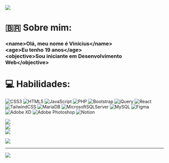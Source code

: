 [![](https://visitcount.itsvg.in/api?id=ViniciusCanedo&icon=2&color=11)](https://visitcount.itsvg.in)

# 🇧🇷 Sobre mim:
### &lt;name>Olá, meu nome é Vinicius&lt;/name><br>&lt;age>Eu tenho 19 anos&lt;/age><br>&lt;objective>Sou iniciante em Desenvolvimento Web&lt;/objective>


# 💻 Habilidades:
![CSS3](https://img.shields.io/badge/css3-%231572B6.svg?style=for-the-badge&logo=css3&logoColor=white) ![HTML5](https://img.shields.io/badge/html5-%23E34F26.svg?style=for-the-badge&logo=html5&logoColor=white) ![JavaScript](https://img.shields.io/badge/javascript-%23323330.svg?style=for-the-badge&logo=javascript&logoColor=%23F7DF1E) ![PHP](https://img.shields.io/badge/php-%23777BB4.svg?style=for-the-badge&logo=php&logoColor=white) ![Bootstrap](https://img.shields.io/badge/bootstrap-%23563D7C.svg?style=for-the-badge&logo=bootstrap&logoColor=white) ![jQuery](https://img.shields.io/badge/jquery-%230769AD.svg?style=for-the-badge&logo=jquery&logoColor=white) ![React](https://img.shields.io/badge/react-%2320232a.svg?style=for-the-badge&logo=react&logoColor=%2361DAFB) ![TailwindCSS](https://img.shields.io/badge/tailwindcss-%2338B2AC.svg?style=for-the-badge&logo=tailwind-css&logoColor=white) ![MariaDB](https://img.shields.io/badge/MariaDB-003545?style=for-the-badge&logo=mariadb&logoColor=white) ![MicrosoftSQLServer](https://img.shields.io/badge/Microsoft%20SQL%20Sever-CC2927?style=for-the-badge&logo=microsoft%20sql%20server&logoColor=white) ![MySQL](https://img.shields.io/badge/mysql-%2300f.svg?style=for-the-badge&logo=mysql&logoColor=white) 	![Figma](https://img.shields.io/badge/figma-%23F24E1E.svg?style=for-the-badge&logo=figma&logoColor=white) ![Adobe XD](https://img.shields.io/badge/Adobe%20XD-470137?style=for-the-badge&logo=Adobe%20XD&logoColor=#FF61F6) ![Adobe Photoshop](https://img.shields.io/badge/adobephotoshop-%2331A8FF.svg?style=for-the-badge&logo=adobephotoshop&logoColor=white) ![Notion](https://img.shields.io/badge/Notion-%23000000.svg?style=for-the-badge&logo=notion&logoColor=white)


![](https://github-readme-stats.vercel.app/api?username=ViniciusCanedo&theme=midnight-purple&hide_border=true&include_all_commits=false&count_private=false)<br/>
![](https://github-readme-streak-stats.herokuapp.com/?user=ViniciusCanedo&theme=midnight-purple&hide_border=true)<br/>
![](https://github-readme-stats.vercel.app/api/top-langs/?username=ViniciusCanedo&theme=midnight-purple&hide_border=true&include_all_commits=false&count_private=false&layout=compact)


![](https://quotes-github-readme.vercel.app/api?type=horizontal&theme=tokyonight)

---
[![](https://visitcount.itsvg.in/api?id=ViniciusCanedo&icon=2&color=11)](https://visitcount.itsvg.in)

<!-- Proudly created with GPRM ( https://gprm.itsvg.in ) -->
